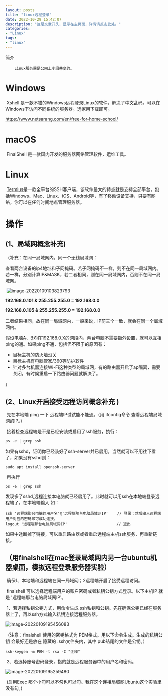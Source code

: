 ```yaml
---
layout: posts
title: "linux远程登录"
date: 2022-10-29 15:42:07
description: "这是文章开头，显示在主页面，详情请点击此处。"
categories: 
- "Linux"
tags:
- "linux"
---
```


简介 <!--more-->

		Linux服务器是公网上小组共享的。

# Windows

​		Xshell 是一款不错的Windows远程登录Linux的软件，解决了中文乱码。可以在Windows下访问不同系统的服务器。选家用下载即可。

https://www.netsarang.com/en/free-for-home-school/

# macOS

​		FinalShell 是一款国内开发的服务器网络管理软件，运维工具。



# Linux

​		[Termius](https://termius.com/)是一款全平台的SSH客户端，该软件最大的特点就是支持全部平台，包括Windows、Mac、Linux、iOS、Android等，有了移动设备支持，只要有网络，你可以在任何时间地点管理服务器。



# 操作

## (1、局域网概念补充)		

（补充：在同一局域网内，同一个无线局域网：

查看两台设备的ip4地址和子网掩码。若子网掩码不一样，则不在同一局域网内。若一样，分别计算IP&MASK，若二者相同，则在同一局域网内，否则不在同一局域网。

​		![image-20220109103823793](%E8%BF%9C%E7%A8%8B%E7%99%BB%E5%BD%95.assets/image-20220109103823793.png)

**192.168.0.101 & 255.255.255.0 = 192.168.0.0**

**192.168.0.105 & 255.255.255.0 = 192.168.0.0**

二者结果相同，故在同一局域网内，一般来说，IP前三个一致，就会在同一个局域网内。

​		假设电脑A、B均在192.168.0.X的网段内，两台电脑不需要额外设置，就可以互相ping的通。如果ping不通，包括但不限于的原因有：



- 目标主机的防火墙没关
- 目标主机有电脑管家/360等防护软件
- 针对多台机器连接Wi-Fi这种类型的局域网，有的路由器开启了ap隔离，需要关闭，有时候重启一下路由器问题就解决了。

）

## (2、Linux开启接受远程访问概念补充 )

​		先在本地端 ping 一下 远程端IP试试能不能通。（用 ifconfig命令 查看远程端局域网的IP。）

​		接着检查远程端是不是已经安装或启用了ssh服务，执行：

```shell
ps -e | grep ssh
```

​		如果有sshd，证明你已经装好了ssh-server并已启用，当然就可以不用往下看了，如果没有sshd则：

```shell
sudo apt install openssh-server
```

​		再执行

```shell
ps -e | grep ssh
```

​		发现多了sshd,远程连接本电脑就已经启用了。此时就可以用ssh在本地端登录远程端了。在本地端输入 如：

```shell
ssh '远程端那台电脑的用户名'@'远程端那台电脑局域网IP'    // 登录；然后输入远程端用户对应的密码即可成功连接。
logout '远程端那台电脑局域网IP'                      // 退出
```

​		如果中途断掉了链接，可以重启路由器或者重启远程端主机ssh服务，再重新链接。

## （用finalshell在mac登录局域网内另一台ubuntu机器桌面，模拟远程登录服务器实验）

​		确保1、本地端和远程端在同一局域网；2远程端开启了接受远程访问。

​		finalshell 可以选择远程端用户的账户密码或者私钥公钥方式登录。以下主机IP 就是  '远程端那台电脑局域网IP'。

​		1、若选择私钥公钥方式，用命令生成 ssh私钥和公钥。先在确保公钥已经在服务器上了，再以ssh方式输入私钥连接远程服务器。

![image-20220109195456083](%E8%BF%9C%E7%A8%8B%E7%99%BB%E5%BD%95.assets/image-20220109195456083.png)

（注意：finalshell 使用的密钥格式为 PEM格式。用以下命令生成。生成的私钥公钥 会最好还是放在 隐藏的 .ssh文件夹内，其中 pub结尾的文件是公钥。）

```shell
ssh-keygen -m PEM -t rsa -C "注释"		
```

​		2、若选择账号密码登录，指的就是远程服务器中的用户名和密码。

![image-20220109195259480](%E8%BF%9C%E7%A8%8B%E7%99%BB%E5%BD%95.assets/image-20220109195259480-7030980.png)

​		(启用Exec 那个小勾可以不勾也可以勾。我在这个连接局域网Ubuntu这个实验里没有勾。)

